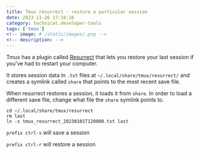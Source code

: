 ```yaml
---
title: Tmux resurrect - restore a particular session
date: 2023-11-26 17:34:26
category: technical.developer-tools
tags: ['tmux']
<!-- image: # /static/images/.png -->
<!-- description: -->
---
```


Tmux has a plugin called [Resurrect](https://github.com/tmux-plugins/tmux-resurrect) that lets you
restore your last session if you've had to restart your computer.

It stores session data in `.txt` files at `~/.local/share/tmux/resurrect/` and creates a symlink
called `share` that points to the most recent save file.

When resurrect restores a session, it loads it from `share`. In order to load a different save file,
change what file the `share` symlink points to.

```
cd ~/.local/share/tmux/resurrect
rm last
ln -s tmux_resurrect_20230101T120000.txt last
```

`prefix ctrl-s` will save a session

`prefix ctrl-r` will restore a session
